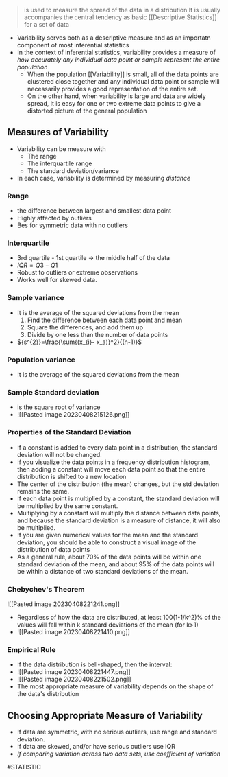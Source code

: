 > is used to measure the spread of the data in a distribution
> It is usually accompanies the central tendency as basic [[Descriptive Statistics]] for a set of data

* Variability serves both as a descriptive measure and as an importatn component of most inferential statistics
* In the context of inferential statistics, variability provides a measure of *how accurately any individual data point or sample represent the entire population*
	* When the population  [[Variability]] is small, all of the data points are clustered close together and any individual data point or sample will necessarily provides a good representation of the entire set.
	* On the other hand, when variability is large and data are widely spread, it is easy for one or two extreme data points to give a distorted picture of the general population
## Measures of Variability 
* Variability can be measure with
	* The range
	* The interquartile range
	* The standard deviation/variance
* In each case, variability is determined by measuring *distance*
### Range
* the difference between largest and smallest data point
* Highly affected by outliers
* Bes for symmetric data with no outliers
### Interquartile 
* 3rd quartile - 1st quartile -> the middle half of the data
* $IQR = Q3 - Q1$
* Robust to outliers or extreme observations
* Works well for skewed data.
### Sample variance
* It is the average of the squared deviations from the mean
	1. Find the difference  between each data point and mean
	2. Square the differences, and add them up
	3. Divide by one less than the number of data points
* ${s^{2}}=\frac{\sum{(x_{i}- x_a)}^2}{(n-1)}$
### Population variance
* It is the average of the squared deviations from the mean
### Sample Standard deviation 
* is the square root of variance
* ![[Pasted image 20230408215126.png]]
### Properties of the Standard Deviation
* If a constant is added to every data point in a distribution, the standard deviation will not be changed.
* If you visualize the data points in a frequency distribution histogram, then adding a constant will move each data point so that the entire distribution is shifted to a new location
* The center of the distribution (the mean) changes, but the std deviation remains the same.
* If each data point is multiplied by a constant, the standard deviation will be multiplied by the same constant.
* Multiplying by a constant will multiply the distance between data points, and because the standard deviation is a measure of distance, it will also be multiplied.
* If you are given numerical values for the mean and the standard deviation, you should be able to construct a visual image of the distribution of data points
* As a general rule, about 70% of the data points will be within one standard deviation of the mean, and about 95% of the data points will be within a distance of two standard deviations of the mean.
### Chebychev's Theorem
![[Pasted image 20230408221241.png]]
* Regardless of how the data are distributed, at least 100(1-1/k^2)% of the values will fall within k standard deviations of the mean (for k>1)
* ![[Pasted image 20230408221410.png]]
### Empirical Rule
* If the data distribution is bell-shaped, then the interval:
* ![[Pasted image 20230408221447.png]]
* ![[Pasted image 20230408221502.png]]
* The most appropriate measure of variability depends on the shape of the data's distribution 
## Choosing Appropriate Measure of Variability
* If data are symmetric, with no serious outliers, use range and standard deviation.
* If data are skewed, and/or have serious outliers use IQR
* *If comparing variation across two data sets, use coefficient of variation*

#STATISTIC 